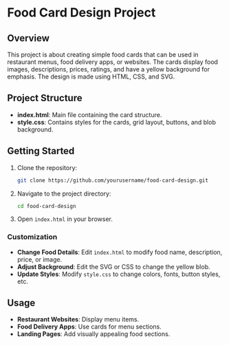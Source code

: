 # Food Card Design Project

## Overview

This project is about creating simple food cards that can be used in restaurant menus, food delivery apps, or websites. The cards display food images, descriptions, prices, ratings, and have a yellow background for emphasis. The design is made using HTML, CSS, and SVG.

## Project Structure

- **index.html**: Main file containing the card structure.
- **style.css**: Contains styles for the cards, grid layout, buttons, and blob background.

## Getting Started

1. Clone the repository:
    ```sh
    git clone https://github.com/yourusername/food-card-design.git
    ```
2. Navigate to the project directory:
    ```sh
    cd food-card-design
    ```
3. Open `index.html` in your browser.

### Customization

- **Change Food Details**: Edit `index.html` to modify food name, description, price, or image.
- **Adjust Background**: Edit the SVG or CSS to change the yellow blob.
- **Update Styles**: Modify `style.css` to change colors, fonts, button styles, etc.

## Usage

- **Restaurant Websites**: Display menu items.
- **Food Delivery Apps**: Use cards for menu sections.
- **Landing Pages**: Add visually appealing food sections.